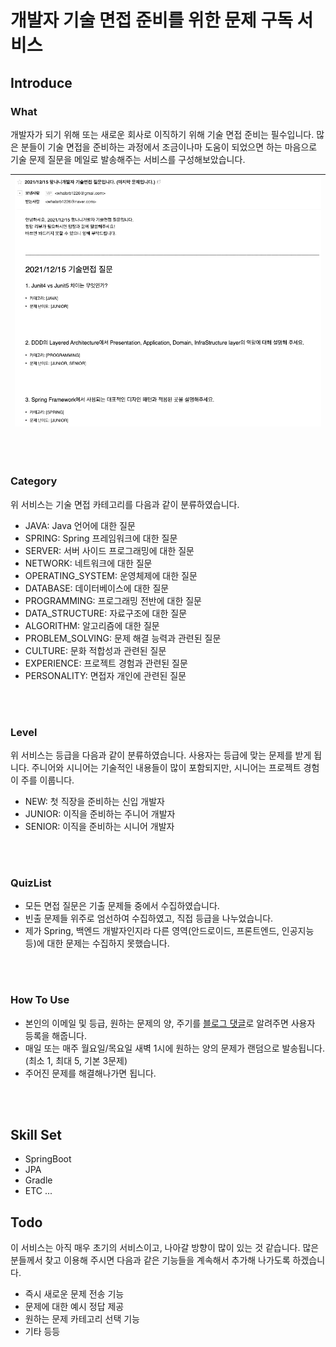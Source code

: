# 개발자 기술 면접 준비를 위한 문제 구독 서비스

## Introduce

### What
개발자가 되기 위해 또는 새로운 회사로 이직하기 위해 기술 면접 준비는 필수입니다.
많은 분들이 기술 면접을 준비하는 과정에서 조금이나마 도움이 되었으면 하는 마음으로 기술 문제 질문을 메일로 발송해주는 서비스를 구성해보았습니다.

| ![sample.png](sample.png) |
| ------------------------- |

<br>
<br>

### Category
위 서비스는 기술 면접 카테고리를 다음과 같이 분류하였습니다.
- JAVA: Java 언어에 대한 질문
- SPRING: Spring 프레임워크에 대한 질문
- SERVER: 서버 사이드 프로그래밍에 대한 질문
- NETWORK: 네트워크에 대한 질문
- OPERATING_SYSTEM: 운영체제에 대한 질문
- DATABASE: 데이터베이스에 대한 질문
- PROGRAMMING: 프로그래밍 전반에 대한 질문
- DATA_STRUCTURE: 자료구조에 대한 질문
- ALGORITHM: 알고리즘에 대한 질문 
- PROBLEM_SOLVING: 문제 해결 능력과 관련된 질문
- CULTURE: 문화 적합성과 관련된 질문
- EXPERIENCE: 프로젝트 경험과 관련된 질문
- PERSONALITY: 면접자 개인에 관련된 질문
  
<br>
<br>

### Level
위 서비스는 등급을 다음과 같이 분류하였습니다. 사용자는 등급에 맞는 문제를 받게 됩니다. 주니어와 시니어는 기술적인 내용들이 많이 포함되지만, 시니어는 프로젝트 경험이 주를 이룹니다.
- NEW: 첫 직장을 준비하는 신입 개발자
- JUNIOR: 이직을 준비하는 주니어 개발자
- SENIOR: 이직을 준비하는 시니어 개발자

<br>
<br>

### QuizList
- 모든 면접 질문은 기출 문제들 중에서 수집하였습니다. 
- 빈출 문제들 위주로 엄선하여 수집하였고, 직접 등급을 나누었습니다. 
- 제가 Spring, 백엔드 개발자인지라 다른 영역(안드로이드, 프론트엔드, 인공지능 등)에 대한 문제는 수집하지 못했습니다.

<br>
<br>

### How To Use
- 본인의 이메일 및 등급, 원하는 문제의 양, 주기를 [블로그 댓글](https://mangkyu.tistory.com/200)로 알려주면 사용자 등록을 해줍니다.
- 매일 또는 매주 월요일/목요일 새벽 1시에 원하는 양의 문제가 랜덤으로 발송됩니다.(최소 1, 최대 5, 기본 3문제)
- 주어진 문제를 해결해나가면 됩니다.

<br>
<br>

## Skill Set
- SpringBoot
- JPA
- Gradle
- ETC ...


## Todo
이 서비스는 아직 매우 초기의 서비스이고, 나아갈 방향이 많이 있는 것 같습니다.
많은 분들께서 찾고 이용해 주시면 다음과 같은 기능들을 계속해서 추가해 나가도록 하겠습니다.
- 즉시 새로운 문제 전송 기능
- 문제에 대한 예시 정답 제공
- 원하는 문제 카테고리 선택 기능
- 기타 등등

